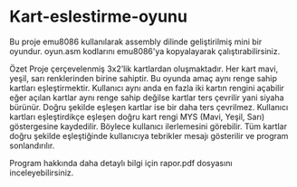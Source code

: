 # Kart-eslestirme-oyunu

Bu proje emu8086 kullanılarak assembly dilinde geliştirilmiş mini bir oyundur.
oyun.asm kodlarını emu8086'ya kopyalayarak çalıştırabilirsiniz.

Özet
Proje çerçevelenmiş 3x2’lik kartlardan oluşmaktadır. Her kart mavi, yeşil, sarı renklerinden birine sahiptir. Bu oyunda amaç aynı renge sahip kartları eşleştirmektir. Kullanıcı aynı anda en fazla iki kartın rengini açabilir eğer açılan kartlar aynı renge sahip değilse kartlar ters çevrilir yani siyaha bürünür. Doğru şekilde eşleşen kartlar ise bir daha ters çevrilmez. Kullanıcı kartları eşleştirdikçe eşleşen doğru kart rengi MYS (Mavi, Yeşil, Sarı) göstergesine kaydedilir. Böylece kullanıcı ilerlemesini görebilir. Tüm kartlar doğru şekilde eşleştiğinde kullanıcıya tebrikler mesajı gösterilir ve program sonlandırılır.

Program hakkında daha detaylı bilgi için rapor.pdf dosyasını inceleyebilirsiniz.
